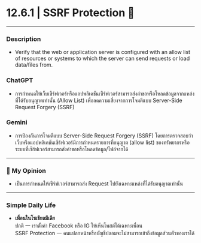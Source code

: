  # 12.6.1 | SSRF Protection 🧨

---

### Description
* Verify that the web or application server is configured with an allow list of resources or systems to which the server can send requests or load data/files from.

### ChatGPT
* การกำหนดให้เว็บเซิร์ฟเวอร์หรือแอปพลิเคชันเซิร์ฟเวอร์สามารถส่งคำขอหรือโหลดข้อมูลจากแหล่งที่ได้รับอนุญาตเท่านั้น (Allow List) เพื่อลดความเสี่ยงจากการโจมตีแบบ Server-Side Request Forgery (SSRF)

### Gemini
* การป้องกันการโจมตีแบบ Server-Side Request Forgery (SSRF) โดยการตรวจสอบว่าเว็บหรือแอปพลิเคชันเซิร์ฟเวอร์มีการกำหนดรายการที่อนุญาต (allow list) ของทรัพยากรหรือระบบที่เซิร์ฟเวอร์สามารถส่งคำขอหรือโหลดข้อมูล/ไฟล์จากได้
  
---

### 💭 My Opinion
* เป็นการกำหนดให้เซิร์ฟเวอร์สามารถส่ง Request ไปยังเฉพาะแหล่งที่ได้รับอนุญาตเท่านั้น
  
---

### Simple Daily Life
* **เพื่อนในโซเชียลมีเดีย**  
ปกติ 一 เราตั้งค่า Facebook หรือ IG ให้เห็นโพสต์ได้เฉพาะเพื่อน   
SSRF Protection 一 คนแปลกหน้าหรือบัญชีปลอมจะไม่สามารถเข้าถึงข้อมูลส่วนตัวของเราได้
  
